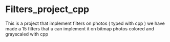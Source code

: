 # Filters_project_cpp
This is a project that implement filters on photos ( typed with cpp )
we have made a 15 filters that u can implement it on bitmap photos colored and grayscaled with cpp 
